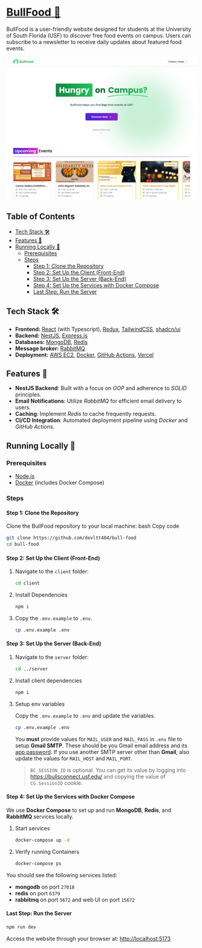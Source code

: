 # [BullFood 🍔](https://bullfood.devltt.site/)

BullFood is a user-friendly website designed for students at the University of South Florida (USF) to discover free food events on campus. Users can subscribe to a newsletter to receive daily updates about featured food events.

[![BullFood](./screenshot.png)](https://bullfood.devltt.site/)

## Table of Contents

- [Tech Stack 🛠️](#tech-stack-🛠️)
- [Features 🚀](#features-🚀)
- [Running Locally 🧪](#running-locally-🧪)
  - [Prerequisites](#prerequisites)
  - [Steps](#steps)
    - [Step 1: Clone the Repository](#step-1-clone-the-repository)
    - [Step 2: Set Up the Client (Front-End)](#step-2-set-up-the-client-front-end)
    - [Step 3: Set Up the Server (Back-End)](#step-3-set-up-the-server-back-end)
    - [Step 4: Set Up the Services with Docker Compose](#step-4-set-up-the-services-with-docker-compose)
    - [Last Step: Run the Server](#last-step-run-the-server)

## Tech Stack 🛠️

- **Frontend:** [React](https://react.dev/) (with Typescript), [Redux](https://redux.js.org/), [TailwindCSS](https://tailwindcss.com/), [shadcn/ui](https://ui.shadcn.com/)
- **Backend:** [NestJS](https://nestjs.com/), [Express.js](https://expressjs.com/)
- **Databases:** [MongoDB](https://www.mongodb.com/), [Redis](https://redis.io/)
- **Message broker:** [RabbitMQ](https://www.rabbitmq.com/)
- **Deployment:** [AWS EC2](https://aws.amazon.com/ec2/), [Docker](https://www.docker.com/), [GitHub Actions](https://github.com/features/actions), [Vercel](https://vercel.com/)

## Features 🚀

- **NestJS Backend**: Built with a focus on _OOP_ and adherence to _SOLID_ principles.
- **Email Notifications**: Utilize _RabbitMQ_ for efficient email delivery to users.
- **Caching**: Implement _Redis_ to cache frequently requests.
- **CI/CD Integration**: Automated deployment pipeline using _Docker_ and _GitHub Actions_.

## Running Locally 🧪

### Prerequisites

- [Node.js](https://nodejs.org/en)
- [Docker](https://www.docker.com/) (includes Docker Compose)

### Steps

#### Step 1: Clone the Repository

Clone the BullFood repository to your local machine: bash Copy code

```bash
git clone https://github.com/devltt404/bull-food
cd bull-food
```

#### Step 2: Set Up the Client (Front-End)

1. Navigate to the `client` folder:

   ```bash
   cd client
   ```

2. Install Dependencies

   ```bash
   npm i
   ```

3. Copy the `.env.example` to `.env`.

   ```bash
   cp .env.example .env
   ```

#### Step 3: Set Up the Server (Back-End)

1. Navigate to the `server` folder:

   ```bash
   cd ../server
   ```

2. Install client dependencies

   ```bash
   npm i
   ```

3. Setup env variables

   Copy the `.env.example` to `.env` and update the variables.

   ```bash
   cp .env.example .env
   ```

   You **must** provide values for `MAIL_USER` and `MAIL_PASS` in `.env` file to setup **Gmail SMTP**. These should be you Gmail email address and its [app password](https://support.google.com/mail/answer/185833?hl=en&ref_topic=3394217&sjid=5299481938873946335-NA). If you use another SMTP server other than **Gmail**, also update the values for `MAIL_HOST` and `MAIL_PORT`.

   > `BC_SESSION_ID` is optional. You can get its value by logging into https://bullsconnect.usf.edu/ and copying the value of `CG.SessionID` cookie.

#### Step 4: Set Up the Services with Docker Compose

We use **Docker Compose** to set up and run **MongoDB**, **Redis**, and **RabbitMQ** services locally.

1. Start services

   ```bash
   docker-compose up -d
   ```

2. Verify running Containers

   ```bash
   docker-compose ps
   ```

You should see the following services listed:

- **mongodb** on port `27018`
- **redis** on port `6379`
- **rabbitmq** on port `5672` and web UI on port `15672`

#### Last Step: Run the Server

```bash
npm run dev
```

Access the website through your browser at: [http://localhost:5173](http://localhost:5173)
